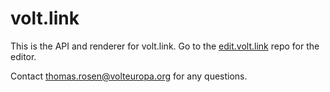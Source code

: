 # volt.link

This is the API and renderer for volt.link.
Go to the [edit.volt.link](https://github.com/voltbonn/edit.volt.link/) repo for the editor.

Contact [thomas.rosen@volteuropa.org](mailto:thomas.rosen@volteuropa.org) for any questions.
